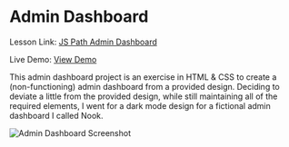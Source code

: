 # Admin Dashboard
Lesson Link: [JS Path Admin Dashboard](https://www.theodinproject.com/lessons/node-path-intermediate-html-and-css-admin-dashboard)

Live Demo: [View Demo](https://wintersdev.github.io/odin-project/admin-dashboard/)

This admin dashboard project is an exercise in HTML & CSS to create a (non-functioning) admin dashboard from a provided design. Deciding to deviate a little from the provided design, while still maintaining all of the required elements, I went for a dark mode design for a fictional admin dashboard I called Nook.

![Admin Dashboard Screenshot](https://i.imgur.com/MPShSQI.png)
